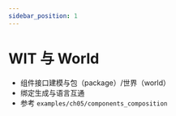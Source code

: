 ```yaml
---
sidebar_position: 1
---
```


# WIT 与 World

- 组件接口建模与包（package）/世界（world）
- 绑定生成与语言互通
- 参考 `examples/ch05/components_composition`

